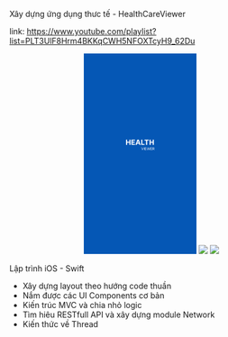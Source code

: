 Xây dựng ứng dụng thưc tế - HealthCareViewer

link: https://www.youtube.com/playlist?list=PLT3UlF8Hrm4BKKqCWH5NFOXTcyH9_62Du

<p align="center">
  <img src="docs/images/flash.png" width="200" />
  <img src="docs/images/flah1.png" width="200" />
  <img src="docs/images/flah2.png" width="200" />
</p>

Lập trình iOS - Swift

- Xây dựng layout theo hướng code thuần
- Nắm được các UI Components cơ bản
- Kiến trúc MVC và chia nhỏ logic
- Tìm hiêu RESTfull API và xây dựng module Network
- Kiến thức về Thread
